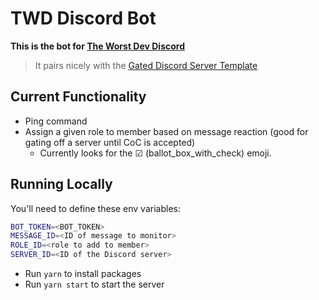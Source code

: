 # TWD Discord Bot

**This is the bot for [The Worst Dev Discord](https://theworst.dev/discord)**

> It pairs nicely with the [Gated Discord Server Template](https://theworst.dev/discord-server-template)

## Current Functionality

- Ping command
- Assign a given role to member based on message reaction (good for gating off a server until CoC is accepted)
  - Currently looks for the ☑ (ballot_box_with_check) emoji.

## Running Locally

You'll need to define these env variables:

```bash
BOT_TOKEN=<BOT_TOKEN>
MESSAGE_ID=<ID of message to monitor>
ROLE_ID=<role to add to member>
SERVER_ID=<ID of the Discord server>
```

- Run `yarn` to install packages
- Run `yarn start` to start the server

